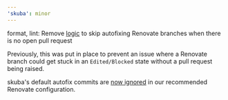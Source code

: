 ```yaml
---
'skuba': minor
---
```


format, lint: Remove [logic](https://github.com/seek-oss/skuba/pull/1226) to skip autofixing Renovate branches when there is no open pull request

Previously, this was put in place to prevent an issue where a Renovate branch could get stuck in an `Edited/Blocked` state without a pull request being raised.

skuba's default autofix commits are [now ignored](https://github.com/seek-oss/rynovate/pull/121) in our recommended Renovate configuration.
